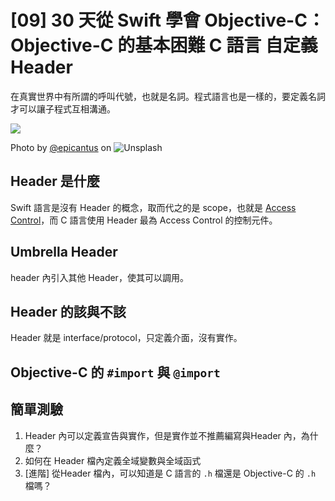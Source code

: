 #   [09] 30 天從 Swift 學會 Objective-C：Objective-C 的基本困難 C 語言 自定義 Header

在真實世界中有所謂的呼叫代號，也就是名詞。程式語言也是一樣的，要定義名詞才可以讓子程式互相溝通。

![](https://images.unsplash.com/photo-1512820790803-83ca734da794?ixlib=rb-1.2.1&ixid=eyJhcHBfaWQiOjEyMDd9&auto=format&fit=crop&w=1974&q=80)

Photo by [@epicantus]() on ![Unsplash](https://unsplash.com/photos/xY55bL5mZAM)


## Header 是什麼
 Swift 語言是沒有 Header 的概念，取而代之的是 scope，也就是 [Access Control](https://docs.swift.org/swift-book/LanguageGuide/AccessControl.html)，而 C 語言使用 Header 最為 Access Control 的控制元件。

## Umbrella Header
header 內引入其他 Header，使其可以調用。

## Header 的該與不該
Header 就是 interface/protocol，只定義介面，沒有實作。
## Objective-C 的 `#import` 與 `@import`

## 簡單測驗
1. Header 內可以定義宣告與實作，但是實作並不推薦編寫與Header 內，為什麼？
1. 如何在 Header 檔內定義全域變數與全域函式
1. [進階] 從Header 檔內，可以知道是 C 語言的 `.h` 檔還是 Objective-C 的 `.h` 檔嗎？
